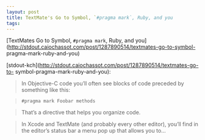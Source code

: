 ```yaml
--- 
layout: post
title: TextMate's Go to Symbol, `#pragma mark`, Ruby, and you
tags: 
---
```

[TextMates Go to Symbol, `#pragma mark`, Ruby, and
you](http://stdout.caiochassot.com/post/1287890514/textmates-go-to-symbol-
pragma-mark-ruby-and-you)

[stdout-kch](http://stdout.caiochassot.com/post/1287890514/textmates-go-to-
symbol-pragma-mark-ruby-and-you):

> In Objective-C code you’ll often see blocks of code preceded by something
like this:

>

>     #pragma mark Foobar methods

>

>

> That’s a directive that helps you organize code.

>

> In Xcode and TextMate (and probably every other editor), you’ll find in the
editor’s status bar a menu pop up that allows you to…

